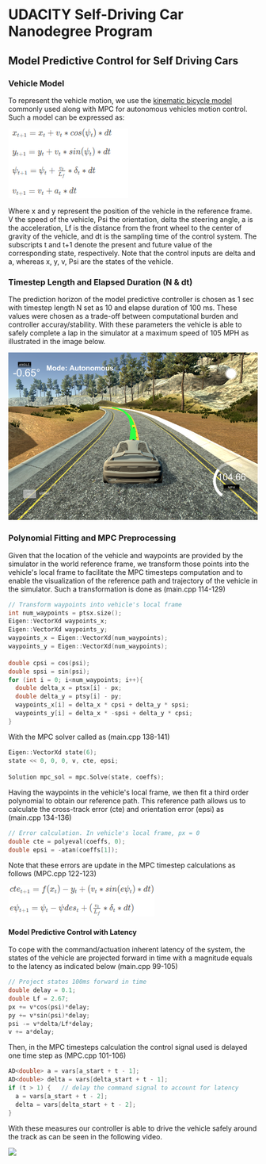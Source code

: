 # UDACITY Self-Driving Car Nanodegree Program
## Model Predictive Control for Self Driving Cars

### Vehicle Model

To represent the vehicle motion, we use the [kinematic bicycle model](ieeexplore.ieee.org/document/7995816/) commonly used along with MPC for autonomous vehicles motion control. Such a model can be expressed as:

![model_kinematics](images/bicycle_kinematics.png)

Where x and y represent the position of the vehicle in the reference frame. V the speed of the vehicle, Psi the orientation, delta the steering angle, a is the acceleration, Lf is the distance from the front wheel to the center of gravity of the vehicle, and dt is the sampling time of the control system. The subscripts t and t+1 denote the present and future value of the corresponding state, respectively. Note that the control inputs are delta and a, whereas x, y, v, Psi are the states of the vehicle.

### Timestep Length and Elapsed Duration (N & dt)

The prediction horizon of the model predictive controller is chosen as 1 sec with timestep length N set as 10 and elapse duration of 100 ms. These values were chosen as a trade-off between computational burden and controller accuray/stability. With these parameters the vehicle is able to safely complete a lap in the simulator at a maximum speed of 105 MPH as illustrated in the image below.

![veh_speeding](images/img_2.png)

### Polynomial Fitting and MPC Preprocessing

Given that the location of the vehicle and waypoints are provided by the simulator in the world reference frame, we transform those points into the vehicle's local frame to facilitate the MPC timesteps computation and to enable the visualization of the reference path and trajectory of the vehicle in the simulator. Such a transformation is done as (main.cpp 114-129)
```C++
// Transform waypoints into vehicle's local frame
int num_waypoints = ptsx.size();
Eigen::VectorXd waypoints_x;
Eigen::VectorXd waypoints_y;
waypoints_x = Eigen::VectorXd(num_waypoints);
waypoints_y = Eigen::VectorXd(num_waypoints);

double cpsi = cos(psi);
double spsi = sin(psi);
for (int i = 0; i<num_waypoints; i++){
  double delta_x = ptsx[i] - px;
  double delta_y = ptsy[i] - py;
  waypoints_x[i] = delta_x * cpsi + delta_y * spsi;
  waypoints_y[i] = delta_x * -spsi + delta_y * cpsi;
}
```
With the MPC solver called as (main.cpp 138-141)
```C++
Eigen::VectorXd state(6);
state << 0, 0, 0, v, cte, epsi;

Solution mpc_sol = mpc.Solve(state, coeffs);
```
Having the waypoints in the vehicle's local frame, we then fit a third order polynomial to obtain our reference path. This reference path allows us to calculate the cross-track error (cte) and orientation error (epsi) as (main.cpp 134-136)
```C++
// Error calculation. In vehicle's local frame, px = 0
double cte = polyeval(coeffs, 0); 
double epsi = -atan(coeffs[1]);
```
Note that these errors are update in the MPC timestep calculations as follows (MPC.cpp 122-123)

![cte_epsi_update](images/cte_epsi_update.png)

#### Model Predictive Control with Latency

To cope with the command/actuation inherent latency of the system, the states of the vehicle are projected forward in time with a magnitude equals to the latency as indicated below (main.cpp 99-105)
```C++
// Project states 100ms forward in time
double delay = 0.1; 
double Lf = 2.67;
px += v*cos(psi)*delay;
py += v*sin(psi)*delay;
psi -= v*delta/Lf*delay;
v += a*delay;
```
Then, in the MPC timesteps calculation the control signal used is delayed one time step as (MPC.cpp 101-106) 
```C++
AD<double> a = vars[a_start + t - 1];
AD<double> delta = vars[delta_start + t - 1];
if (t > 1) {   // delay the command signal to account for latency
  a = vars[a_start + t - 2];
  delta = vars[delta_start + t - 2];
}
```
With these measures our controller is able to drive the vehicle safely around the track as can be seen in the following video.

[![](http://img.youtube.com/vi/XEQdt3I5ll0/0.jpg)](http://www.youtube.com/watch?v=XEQdt3I5ll0)
